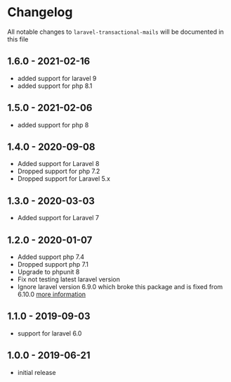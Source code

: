 # Changelog

All notable changes to `laravel-transactional-mails` will be documented in this file

## 1.6.0 - 2021-02-16

- added support for laravel 9
- added support for php 8.1

## 1.5.0 - 2021-02-06

- added support for php 8

## 1.4.0 - 2020-09-08

- Added support for Laravel 8
- Dropped support for php 7.2
- Dropped support for Laravel 5.x

## 1.3.0 - 2020-03-03

- Added support for Laravel 7

## 1.2.0 - 2020-01-07

- Added support php 7.4
- Dropped support php 7.1
- Upgrade to phpunit 8
- Fix not testing latest laravel version
- Ignore laravel version 6.9.0 which broke this package and is fixed from 6.10.0 [more information](https://github.com/laravel/framework/issues/30948)

## 1.1.0 - 2019-09-03

- support for laravel 6.0

## 1.0.0 - 2019-06-21

- initial release
